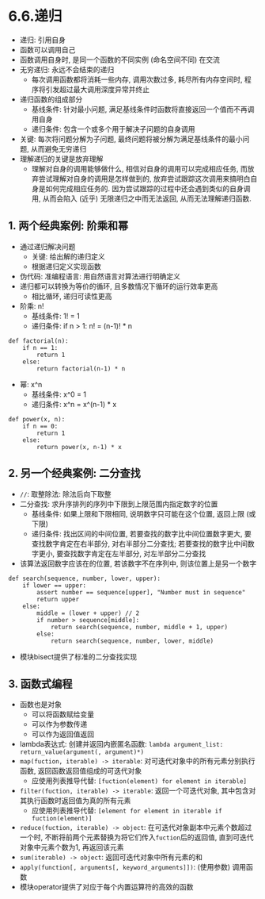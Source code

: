 # 6.6.递归

- 递归: 引用自身
- 函数可以调用自己
- 函数调用自身时, 是同一个函数的不同实例 (命名空间不同) 在交流
- 无穷递归: 永远不会结束的递归
    - 每次调用函数都将消耗一些内存, 调用次数过多, 耗尽所有内存空间时, 程序将引发超过最大调用深度异常并终止
- 递归函数的组成部分
    - 基线条件: 针对最小问题, 满足基线条件时函数将直接返回一个值而不再调用自身
    - 递归条件: 包含一个或多个用于解决子问题的自身调用
- 关键: 每次将问题分解为子问题, 最终问题将被分解为满足基线条件的最小问题, 从而避免无穷递归
- 理解递归的关键是放弃理解
    - 理解对自身的调用能够做什么, 相信对自身的调用可以完成相应任务, 而放弃尝试理解对自身的调用是怎样做到的, 放弃尝试跟踪这次调用来搞明白自身是如何完成相应任务的. 因为尝试跟踪的过程中还会遇到类似的自身调用, 从而会陷入 (近乎) 无限递归之中而无法返回, 从而无法理解递归函数.

## 1. 两个经典案例: 阶乘和幂

- 通过递归解决问题
    - 关键: 给出解的递归定义
    - 根据递归定义实现函数
- 伪代码: 准编程语言: 用自然语言对算法进行明确定义
- 递归都可以转换为等价的循环, 且多数情况下循环的运行效率更高
    - 相比循环, 递归可读性更高
- 阶乘: n!
    - 基线条件: 1! = 1
    - 递归条件: if n > 1: n! = (n-1)! * n

```python3
def factorial(n):
    if n == 1:
        return 1
    else:
        return factorial(n-1) * n
```

- 幂: x^n
    - 基线条件: x^0 = 1
    - 递归条件: x^n = x^(n-1) * x

```python3
def power(x, n):
    if n == 0:
        return 1
    else:
        return power(x, n-1) * x
```

## 2. 另一个经典案例: 二分查找

- `//`: 取整除法: 除法后向下取整
- 二分查找: 求升序排列的序列中下限到上限范围内指定数字的位置
    - 基线条件: 如果上限和下限相同, 说明数字只可能在这个位置, 返回上限 (或下限)
    - 递归条件: 找出区间的中间位置, 若要查找的数字比中间位置数字更大, 要查找数字肯定在右半部分, 对右半部分二分查找; 若要查找的数字比中间数字更小, 要查找数字肯定在左半部分, 对左半部分二分查找
- 该算法返回数字应该在的位置, 若该数字不在序列中, 则该位置上是另一个数字

```python3
def search(sequence, number, lower, upper):
    if lower == upper:
        assert number == sequence[upper], "Number must in sequence"
        return upper
    else:
        middle = (lower + upper) // 2
        if number > sequence[middle]:
            return search(sequence, number, middle + 1, upper)
        else:
            return search(sequence, number, lower, middle)
```

- 模块bisect提供了标准的二分查找实现

## 3. 函数式编程

- 函数也是对象
    - 可以将函数赋给变量
    - 可以作为参数传递
    - 可以作为返回值返回
- lambda表达式: 创建并返回内嵌匿名函数: `lambda argument_list: return_value(argument(, argument)*)`
- `map(fuction, iterable) -> iterable`: 对可迭代对象中的所有元素分别执行函数, 返回函数返回值组成的可迭代对象
    - 应使用列表推导代替: `[fuction(element) for element in iterable]`
- `filter(fuction, iterable) -> iterable`: 返回一个可迭代对象, 其中包含对其执行函数时返回值为真的所有元素
    - 应使用列表推导代替: `[element for element in iterable if fuction(element)]`
- `reduce(fuction, iterable) -> object`: 在可迭代对象副本中元素个数超过一个时, 不断将前两个元素替换为将它们传入`fuction`后的返回值, 直到可迭代对象中元素个数为1, 再返回该元素
- `sum(iterable) -> object`: 返回可迭代对象中所有元素的和
- `apply(function[, arguments[, keyword_arguments]])`: (使用参数) 调用函数
- 模块operator提供了对应于每个内置运算符的高效的函数
